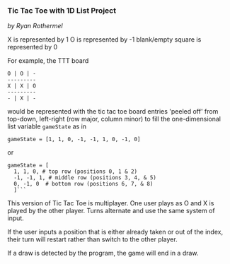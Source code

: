 ### Tic Tac Toe with 1D List Project
*by Ryan Rothermel*



X is represented by 1
O is represented by -1
blank/empty square is represented by 0

For example, the TTT board

```
O | O | -
---------
X | X | O
---------
- | X | -

```

would be represented with the tic tac toe board entries 'peeled off' from top-down, left-right (row major, column minor) to fill the one-dimensional list variable `gameState` as in

`gameState = [1, 1, 0, -1, -1, 1, 0, -1, 0]`

or

```
gameState = [
  1, 1, 0, # top row (positions 0, 1 & 2)
  -1, -1, 1, # middle row (positions 3, 4, & 5)
  0, -1, 0  # bottom row (positions 6, 7, & 8)
  ]```
```

This version of Tic Tac Toe is multiplayer. One user plays as O and X is played by the other player. Turns alternate and use the same system of input.

If the user inputs a position that is either already taken or out of the index, their turn will restart rather than switch to the other player.

If a draw is detected by the program, the game will end in a draw.
